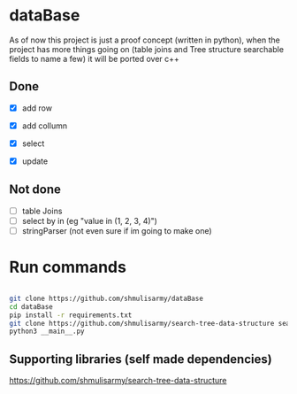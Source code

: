 # dataBase


As of now this project is just a proof concept (written in python), when the project has more things going on (table joins and Tree structure searchable fields to name a few) it will be ported over c++



## Done
- [x] add row
- [x] add collumn
- [x] select
- [x] update


## Not done
- [ ] table Joins
- [ ] select by in (eg "value in (1, 2, 3, 4)")
- [ ] stringParser (not even sure if im going to make one)

# Run commands
```bash

git clone https://github.com/shmulisarmy/dataBase
cd dataBase
pip install -r requirements.txt
git clone https://github.com/shmulisarmy/search-tree-data-structure search_tree_data_structure
python3 __main__.py

```


## Supporting libraries (self made dependencies)
https://github.com/shmulisarmy/search-tree-data-structure
